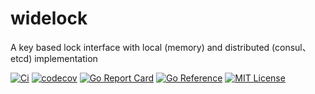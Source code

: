 # widelock
A key based lock interface with local (memory) and distributed (consul、etcd) implementation

[![Ci](https://github.com/elvinchan/widelock/actions/workflows/ci.yml/badge.svg)](https://github.com/elvinchan/widelock/actions/workflows/ci.yml)
[![codecov](https://codecov.io/gh/elvinchan/widelock/branch/main/graph/badge.svg)](https://codecov.io/gh/elvinchan/widelock)
[![Go Report Card](https://goreportcard.com/badge/github.com/elvinchan/widelock)](https://goreportcard.com/report/github.com/elvinchan/widelock)
[![Go Reference](https://pkg.go.dev/badge/github.com/elvinchan/widelock.svg)](https://pkg.go.dev/github.com/elvinchan/widelock)
[![MIT License](https://img.shields.io/github/license/elvinchan/widelock)](https://img.shields.io/github/license/elvinchan/widelock)